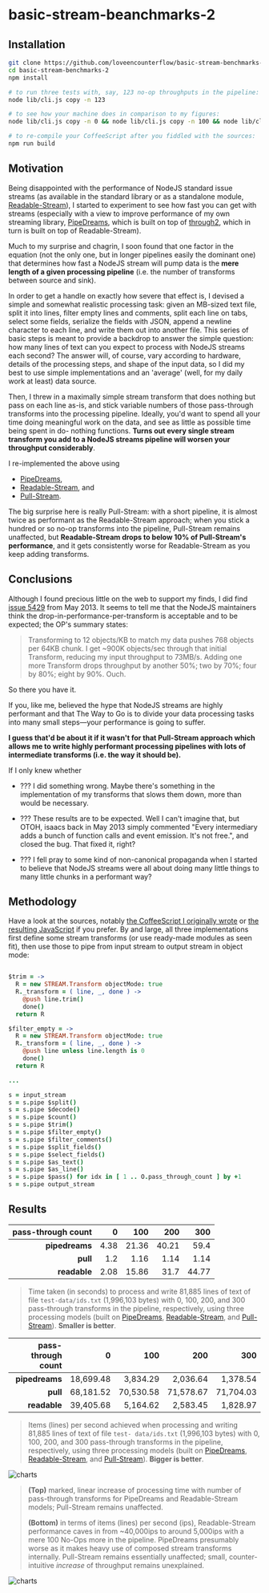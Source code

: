 # basic-stream-beanchmarks-2

## Installation

```bash
git clone https://github.com/loveencounterflow/basic-stream-benchmarks-2.git
cd basic-stream-benchmarks-2
npm install

# to run three tests with, say, 123 no-op throughputs in the pipeline:
node lib/cli.js copy -n 123

# to see how your machine does in comparison to my figures:
node lib/cli.js copy -n 0 && node lib/cli.js copy -n 100 && node lib/cli.js copy -n 200 && node lib/cli.js copy -n 300

# to re-compile your CoffeeScript after you fiddled with the sources:
npm run build
```

## Motivation

Being disappointed with the performance of NodeJS standard issue streams (as available in the standard
library or as a standalone module, [Readable-Stream](https://github.com/nodejs/readable-stream)), I started
to experiment to see how fast you can get with streams (especially with a view to improve performance of my
own streaming library, [PipeDreams](https://github.com/loveencounterflow/pipedreams), which is built on top
of [through2](https://github.com/rvagg/through2), which in turn is built on top of Readable-Stream).

Much to my surprise and chagrin, I soon found that one factor in the equation (not the only one, but in
longer  pipelines easily the dominant one) that determines how fast a NodeJS stream will pump data is the
**mere length of a given processing pipeline** (i.e. the number of transforms between source and sink).

In order to get a handle on exactly how severe that effect is, I devised a simple and somewhat realistic
processing task: given an MB-sized text file, split it into lines, filter empty lines and comments, split
each line on tabs, select some fields, serialize the fields with JSON, append a newline character to each
line, and write them out into another file. This series of basic steps is meant to provide a backdrop to
answer the simple question: how many lines of text can you expect to process with NodeJS streams each
second? The answer will, of course, vary according to hardware, details of the processing steps, and shape
of the input data, so I did my best to use simple implementations and an 'average' (well, for my daily work
at least) data source.

Then, I threw in a maximally simple stream transform that does nothing but pass on each line as-is, and stick
variable numbers of those pass-through transforms into the processing pipeline. Ideally, you'd want to spend
all your time doing meaningful work on the data, and see as little as possible time being spent in do-
nothing functions. **Turns out every single stream transform you add to a NodeJS streams pipeline will
worsen your throughput considerably**.

I re-implemented the above using

* [PipeDreams](https://github.com/loveencounterflow/pipedreams),
* [Readable-Stream](https://github.com/nodejs/readable-stream), and
* [Pull-Stream](https://github.com/pull-stream/pull-stream).

The big surprise here is really Pull-Stream: with a short pipeline, it is almost twice as performant
as the Readable-Stream approach; when you stick a hundred or so no-op transforms into the pipeline,
Pull-Stream remains unaffected, but **Readable-Stream drops to below 10% of Pull-Stream's performance**,
and it gets consistently worse for Readable-Stream as you keep adding transforms.


## Conclusions

Although I found precious little on the web to support my finds, I did find
[issue 5429](https://github.com/nodejs/node-v0.x-archive/issues/5429) from May 2013. It seems to tell me
that the NodeJS maintainers think the drop-in-performance-per-transform is acceptable and to be expected;
the OP's summary states:

> Transforming to 12 objects/KB to match my data pushes 768 objects per 64KB chunk. I get ~900K objects/sec
> through that initial Transform, reducing my input throughput to 73MB/s. Adding one more Transform drops
> throughput by another 50%; two by 70%; four by 80%; eight by 90%. Ouch.

So there you have it.

If you, like me, believed the hype that NodeJS streams are highly performant and that The Way to Go is
to divide your data processing tasks into many small steps—your performance is going to suffer.

**I guess that'd be about it if it wasn't for that Pull-Stream approach which allows me to write
highly performant processing pipelines with lots of intermediate transforms (i.e. the way it should be).**

If I only knew whether

* ??? I did something wrong. Maybe there's something in the implementation of my transforms that slows them
  down, more than would be necessary.

* ??? These results are to be expected. Well I can't imagine that, but OTOH, isaacs back in May 2013 simply
  commented "Every intermediary adds a bunch of function calls and event emission. It's not free.", and
  closed the bug. That fixed it, right?

* ??? I fell pray to some kind of non-canonical propaganda when I started to believe that NodeJS streams were
  all about doing many little things to many little chunks in a performant way?


## Methodology


Have a look at the sources, notably [the CoffeeScript I originally wrote](https://github.com/loveencounterflow/basic-stream-benchmarks-2/blob/master/src/copy-lines-with-readable-stream.coffee)
or [the resulting JavaScript](https://github.com/loveencounterflow/basic-stream-benchmarks-2/blob/master/lib/copy-lines-with-readable-stream.js)
if you prefer. By and large, all three implementations first define some stream transforms (or use
ready-made modules as seen fit), then use those to pipe from input stream to output stream in object mode:

```coffee

$trim = ->
  R = new STREAM.Transform objectMode: true
  R._transform = ( line, _, done ) ->
    @push line.trim()
    done()
  return R

$filter_empty = ->
  R = new STREAM.Transform objectMode: true
  R._transform = ( line, _, done ) ->
    @push line unless line.length is 0
    done()
  return R

...

s = input_stream
s = s.pipe $split()
s = s.pipe $decode()
s = s.pipe $count()
s = s.pipe $trim()
s = s.pipe $filter_empty()
s = s.pipe $filter_comments()
s = s.pipe $split_fields()
s = s.pipe $select_fields()
s = s.pipe $as_text()
s = s.pipe $as_line()
s = s.pipe $pass() for idx in [ 1 .. O.pass_through_count ] by +1
s = s.pipe output_stream


```

## Results

| pass-through count | 0       | 100     | 200     | 300     |
| ------:            | ------: | ------: | ------: | ------: |
| **pipedreams**     | 4.38    | 21.36   | 40.21   | 59.4    |
| **pull**           | 1.2     | 1.16    | 1.14    | 1.14    |
| **readable**       | 2.08    | 15.86   | 31.7    | 44.77   |

> Time taken (in seconds) to process and write 81,885 lines of text of file `test-data/ids.txt` (1,996,103
> bytes) with 0, 100, 200, and 300 pass-through transforms in the pipeline, respectively, using three
> processing models (built on [PipeDreams](https://github.com/loveencounterflow/pipedreams),
> [Readable-Stream](https://github.com/nodejs/readable-stream), and
> [Pull-Stream](https://github.com/pull-stream/pull-stream)). **Smaller is better**.



| pass-through count | 0         | 100       | 200       | 300       |
| ------:            | ------:   | ------:   | ------:   | ------:   |
| **pipedreams**     | 18,699.48 | 3,834.29  | 2,036.64  | 1,378.54  |
| **pull**           | 68,181.52 | 70,530.58 | 71,578.67 | 71,704.03 |
| **readable**       | 39,405.68 | 5,164.62  | 2,583.45  | 1,828.97  |

> Items (lines) per second achieved when processing and writing 81,885 lines of text of file `test-
> data/ids.txt` (1,996,103 bytes) with 0, 100, 200, and 300 pass-through transforms in the pipeline,
> respectively, using three processing models (built on
> [PipeDreams](https://github.com/loveencounterflow/pipedreams),
> [Readable-Stream](https://github.com/nodejs/readable-stream), and
> [Pull-Stream](https://github.com/pull-stream/pull-stream)). **Bigger is better**.

![charts](https://raw.githubusercontent.com/loveencounterflow/basic-stream-benchmarks-2/master/charts.png)

> **(Top)** marked, linear increase of processing time with number of pass-through transforms for
> PipeDreams and Readable-Stream models; Pull-Stream remains unaffected.
>
> **(Bottom)** in terms of
> items (lines) per second (ips), Readable-Stream performance caves in from ~40,000ips to
> around 5,000ips with a mere 100 No-Ops more in the pipeline. PipeDreams presumably worse as it makes heavy
> use of composed stream transforms internally. Pull-Stream remains essentially unaffected; small,
> counter-intuitive *increase* of throughput remains unexplained.


![charts](https://raw.githubusercontent.com/loveencounterflow/basic-stream-benchmarks-2/master/charts-2.png)



